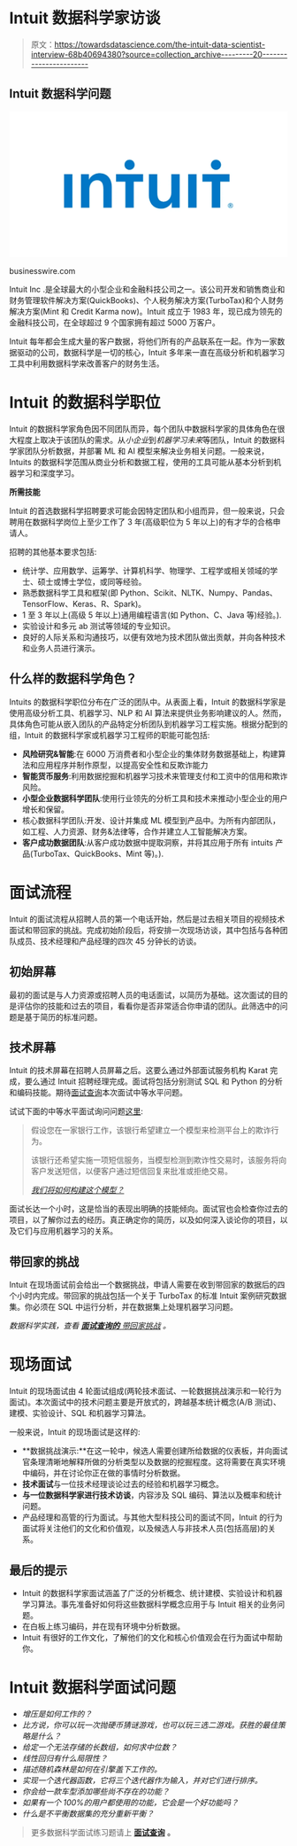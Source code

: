 # Intuit 数据科学家访谈

> 原文：<https://towardsdatascience.com/the-intuit-data-scientist-interview-68b40694380?source=collection_archive---------20----------------------->

## Intuit 数据科学问题

![](img/8a3f922dd2fd8b96144c42c0f3d57254.png)

businesswire.com

Intuit Inc .是全球最大的小型企业和金融科技公司之一。该公司开发和销售商业和财务管理软件解决方案(QuickBooks)、个人税务解决方案(TurboTax)和个人财务解决方案(Mint 和 Credit Karma now)。Intuit 成立于 1983 年，现已成为领先的金融科技公司，在全球超过 9 个国家拥有超过 5000 万客户。

Intuit 每年都会生成大量的客户数据，将他们所有的产品联系在一起。作为一家数据驱动的公司，数据科学是一切的核心，Intuit 多年来一直在高级分析和机器学习工具中利用数据科学来改善客户的财务生活。

# **Intuit 的数据科学职位**

Intuit 的数据科学家角色因不同团队而异，每个团队中数据科学家的具体角色在很大程度上取决于该团队的需求。从*小企业*到*机器学习未来*等团队，Intuit 的数据科学家团队分析数据，并部署 ML 和 AI 模型来解决业务相关问题。一般来说，Intuits 的数据科学范围从商业分析和数据工程，使用的工具可能从基本分析到机器学习和深度学习。

**所需技能**

Intuit 的首选数据科学招聘要求可能会因特定团队和小组而异，但一般来说，只会聘用在数据科学岗位上至少工作了 3 年(高级职位为 5 年以上)的有才华的合格申请人。

招聘的其他基本要求包括:

*   统计学、应用数学、运筹学、计算机科学、物理学、工程学或相关领域的学士、硕士或博士学位，或同等经验。
*   熟悉数据科学工具和框架(即 Python、Scikit、NLTK、Numpy、Pandas、TensorFlow、Keras、R、Spark)。
*   1 至 3 年以上(高级 5 年以上)通用编程语言(如 Python、C、Java 等)经验。).
*   实验设计和多元 ab 测试等领域的专业知识。
*   良好的人际关系和沟通技巧，以便有效地为技术团队做出贡献，并向各种技术和业务人员进行演示。

## **什么样的数据科学角色？**

Intuits 的数据科学职位分布在广泛的团队中。从表面上看，Intuit 的数据科学家是使用高级分析工具、机器学习、NLP 和 AI 算法来提供业务影响建议的人。然而，具体角色可能从嵌入团队的产品特定分析团队到机器学习工程实施。根据分配到的组，Intuit 的数据科学家或机器学习工程师的职能可能包括:

*   **风险研究&智能**:在 6000 万消费者和小型企业的集体财务数据基础上，构建算法和应用程序并制作原型，以提高安全性和反欺诈能力
*   **智能货币服务**:利用数据挖掘和机器学习技术来管理支付和工资中的信用和欺诈风险。
*   **小型企业数据科学团队**:使用行业领先的分析工具和技术来推动小型企业的用户增长和保留。
*   核心数据科学团队:开发、设计并集成 ML 模型到产品中。为所有内部团队，如工程、人力资源、财务&法律等，合作并建立人工智能解决方案。
*   **客户成功数据团队**:从客户成功数据中提取洞察，并将其应用于所有 intuits 产品(TurboTax、QuickBooks、Mint 等)。).

# **面试流程**

Intuit 的面试流程从招聘人员的第一个电话开始，然后是过去相关项目的视频技术面试和带回家的挑战。完成初始阶段后，将安排一次现场访谈，其中包括与各种团队成员、技术经理和产品经理的四次 45 分钟长的访谈。

## **初始屏幕**

最初的面试是与人力资源或招聘人员的电话面试，以简历为基础。这次面试的目的是评估你的技能和过去的项目，看看你是否非常适合你申请的团队。此筛选中的问题是基于简历的标准问题。

## **技术屏幕**

Intuit 的技术屏幕在招聘人员屏幕之后。这要么通过外部面试服务机构 Karat 完成，要么通过 Intuit 招聘经理完成。面试将包括分别测试 SQL 和 Python 的分析和编码技能。期待[面试查询](http://interviewquery.com/)本次面试中等水平问题。

试试下面的中等水平面试询问问题[这里](https://www.interviewquery.com/questions/bank-fraud-model):

> 假设您在一家银行工作，该银行希望建立一个模型来检测平台上的欺诈行为。
> 
> 该银行还希望实施一项短信服务，当模型检测到欺诈性交易时，该服务将向客户发送短信，以便客户通过短信回复来批准或拒绝交易。
> 
> [*我们将如何构建这个模型？*](https://www.interviewquery.com/questions/bank-fraud-model)

面试长达一个小时，这是恰当的表现出明确的技能倾向。面试官也会检查你过去的项目，以了解你过去的经历。真正确定你的简历，以及如何深入谈论你的项目，以及它们与应用机器学习的关系。

## **带回家的挑战**

Intuit 在现场面试前会给出一个数据挑战，申请人需要在收到带回家的数据后的四个小时内完成。带回家的挑战包括一个关于 TurboTax 的标准 Intuit 案例研究数据集。你必须在 SQL 中运行分析，并在数据集上处理机器学习问题。

*数据科学实践，查看* [***面试查询的*** *带回家挑战*](https://www.interviewquery.com/) *。*

# **现场面试**

Intuit 的现场面试由 4 轮面试组成(两轮技术面试、一轮数据挑战演示和一轮行为面试)。本次面试中的技术问题主要是开放式的，跨越基本统计概念(A/B 测试)、建模、实验设计、SQL 和机器学习算法。

一般来说，Intuit 的现场面试是这样的:

*   **数据挑战演示:**在这一轮中，候选人需要创建所给数据的仪表板，并向面试官条理清晰地解释所做的分析类型以及数据的挖掘程度。这将需要在真实环境中编码，并在讨论你正在做的事情时分析数据。
*   **技术面试**与一位技术经理谈论过去的经验和机器学习概念。
*   **与一位数据科学家进行技术访谈**，内容涉及 SQL 编码、算法以及概率和统计问题。
*   产品经理和高管的行为面试。与其他大型科技公司的面试不同，Intuit 的行为面试将关注他们的文化和价值观，以及候选人与非技术人员(包括高层)的关系。

## 最后的提示

*   Intuit 的数据科学家面试涵盖了广泛的分析概念、统计建模、实验设计和机器学习算法。事先准备好如何将这些数据科学概念应用于与 Intuit 相关的业务问题。
*   在白板上练习编码，并在现有环境中分析数据。
*   Intuit 有很好的工作文化，了解他们的文化和核心价值观会在行为面试中帮助你。

# **Intuit 数据科学面试问题**

*   *增压是如何工作的？*
*   *比方说，你可以玩一次抛硬币猜谜游戏，也可以玩三选二游戏。获胜的最佳策略是什么？*
*   *给定一个无法存储的长数组，如何求中位数？*
*   *线性回归有什么局限性？*
*   *描述随机森林是如何在引擎盖下工作的。*
*   *实现一个迭代器函数，它将三个迭代器作为输入，并对它们进行排序。*
*   *你会给一款车型添加哪些尚不存在的功能？*
*   *如果有一个 100%的用户都使用的功能，它会是一个好功能吗？*
*   *什么是不平衡数据集的充分重新平衡？*

> 更多数据科学面试练习题请上 [**面试查询**](https://www.interviewquery.com/) **。**